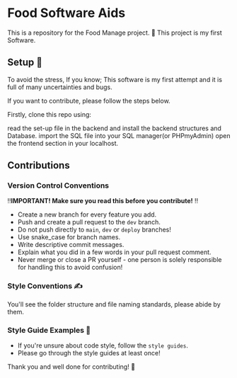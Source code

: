 #  Food Software Aids 

This is a repository for the Food Manage project. 👋 This project is my first Software.

## Setup 🎯
To avoid the stress, If you know; This software is my first attempt and it is full of many uncertainties and bugs.

If you want to contribute, please follow the steps below.

Firstly, clone this repo using:

read the set-up file in the backend and install the backend structures and Database.
import the SQL file into your SQL manager(or PHPmyAdmin)
open the frontend section in your localhost.

## Contributions 

###  Version Control Conventions

‼️**IMPORTANT! Make sure you read this before you contribute!** ‼️

* Create a new branch for every feature you add.
* Push and create a pull request to the ```dev``` branch.
* Do not push directly to ```main```, ```dev``` or ```deploy``` branches!
* Use snake_case for branch names.
* Write descriptive commit messages.
* Explain what you did in a few words in your pull request comment.
* Never merge or close a PR yourself - one person is solely responsible for handling this to avoid confusion!

### Style Conventions ✍️
You'll see the folder structure and file naming standards, please abide by them.


### Style Guide Examples 📖
* If you're unsure about code style, follow the ```style guides```.
* Please go through the style guides at least once!

Thank you and well done for contributing! 👏

